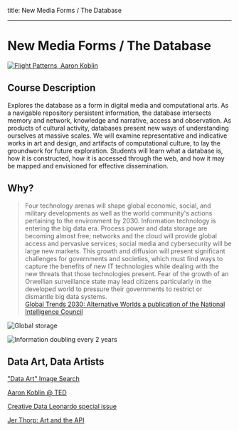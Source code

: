 title: New Media Forms / The Database

---

# New Media Forms / The Database

[![Flight Patterns, Aaron Koblin](http://users.design.ucla.edu/%7Eakoblin/work/faa/interpolated/us1.jpg)](http://users.design.ucla.edu/%7Eakoblin/work/faa/index.html)

## Course Description

Explores the database as a form in digital media and computational arts. As a navigable repository persistent information, the database intersects memory and network, knowledge and narrative, access and observation. As products of cultural activity, databases present new ways of understanding ourselves at massive scales. We will examine representative and indicative works in art and design, and artifacts of computational culture, to lay the groundwork for future exploration. Students will learn what a database is, how it is constructed, how it is accessed through the web, and how it may be mapped and envisioned for effective dissemination.

## Why?

> Four technology arenas will shape global economic, social, and military developments as well as the world community's actions pertaining to the environment by 2030. Information technology is entering the big data era. Process power and data storage are becoming almost free; networks and the cloud will provide global access and pervasive services; social media and cybersecurity will be large new markets. This growth and diffusion will present significant challenges for governments and societies, which must find ways to capture the benefits of new IT technologies while dealing with the new threats that those technologies present. Fear of the growth of an Orwellian surveillance state may lead citizens particularly in the developed world to pressure their governments to restrict or dismantle big data systems.   
[Global Trends 2030: Alternative Worlds a publication of the National Intelligence Council](http://www.dni.gov/files/documents/GlobalTrends_2030.pdf)

![Global storage](http://www.bretswanson.com/wp-content/uploads/2011/02/GR2011021100614.jpg)

![Information doubling every 2 years](http://rack.3.mshcdn.com/media/ZgkyMDEyLzEyLzA0L2Q5L01hc2hhYmxlX1plLmJXTS5wbmcKcAl0aHVtYgkxMjAweDk2MDA-/c78ff003/e8c/Mashable_Zettabytes-Data-Compare_Infographic_640.png)

## Data Art, Data Artists

["Data Art" Image Search](https://www.google.ca/search?q=data+art&rls=en&source=lnms&tbm=isch&sa=X)

[Aaron Koblin @ TED](http://www.ted.com/talks/aaron_koblin?language=en)

[Creative Data Leonardo special issue](http://www.leonardo.info/LEA/CreativeData/CreativeData.html)

[Jer Thorp: Art and the API](http://blog.blprnt.com/blog/blprnt/art-and-the-api)
